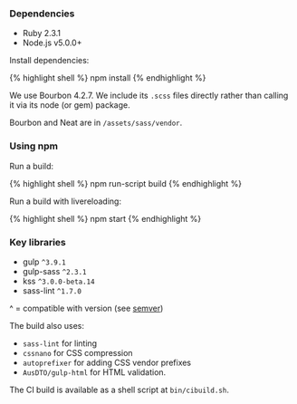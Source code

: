 ### Dependencies

- Ruby 2.3.1
- Node.js v5.0.0+

Install dependencies:

{% highlight shell %}
npm install
{% endhighlight %}

We use Bourbon 4.2.7. We include its `.scss` files directly rather than calling it via its node (or gem) package.

Bourbon and Neat are in `/assets/sass/vendor`.

### Using npm

Run a build:

{% highlight shell %}
npm run-script build
{% endhighlight %}

Run a build with livereloading:

{% highlight shell %}
npm start
{% endhighlight %}

### Key libraries

- gulp `^3.9.1`
- gulp-sass `^2.3.1`
- kss `^3.0.0-beta.14`
- sass-lint `^1.7.0`

^ = compatible with version (see <a href="https://docs.npmjs.com/misc/semver#caret-ranges-123-025-004" rel="external">semver</a>)

The build also uses:
- `sass-lint` for linting
- `cssnano` for CSS compression
- `autoprefixer` for adding CSS vendor prefixes
- `AusDTO/gulp-html` for HTML validation.

The CI build is available as a shell script at `bin/cibuild.sh`.
